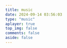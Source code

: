 ```yaml
---
title: music
date: 2024-09-14 03:56:03
type: "music"
aplayer: true
top_img: false
comments: false
aside: false
---
```

